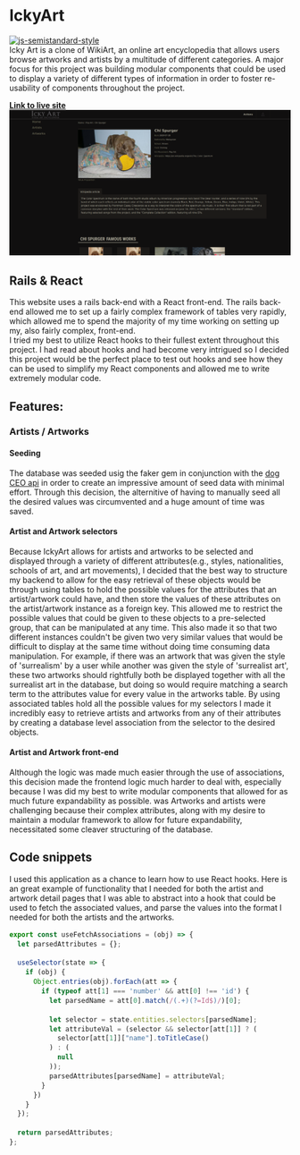 # IckyArt
[![js-semistandard-style](https://img.shields.io/badge/code%20style-semistandard-brightgreen.svg?style=flat-square)](https://github.com/standard/semistandard)  
Icky Art is a clone of WikiArt, an online art encyclopedia that allows users browse artworks and artists by a multitude of different categories. A major focus for this project was building modular components that could be used to display a variety of different types of information in order to foster re-usability of components throughout the project.  
  
[**Link to live site**](https://wikiartclone.herokuapp.com/)
![Screenshot of webpage](https://github.com/hegelocampus/WikiArtClone/raw/master/doc_assets/ickyart.png)

## Rails & React
This website uses a rails back-end with a React front-end. The rails back-end allowed me to set up a fairly complex framework of tables very rapidly, which allowed me to spend the majority of my time working on setting up my, also fairly complex, front-end.  
I tried my best to utilize React hooks to their fullest extent throughout this project. I had read about hooks and had become very intrigued so I decided this project would be the perfect place to test out hooks and see how they can be used to simplify my React components and allowed me to write extremely modular code.

## Features:
### Artists / Artworks
#### Seeding
The database was seeded usig the faker gem in conjunction with the [dog CEO api](https://dog.ceo/) in order to create an impressive amount of seed data with minimal effort. Through this decision, the alternitive of having to manually seed all the desired values was circumvented and a huge amount of time was saved.
#### Artist and Artwork selectors
Because IckyArt allows for artists and artworks to be selected and displayed through a variety of different attributes(e.g., styles, nationalities, schools of art, and art movements), I decided that the best way to structure my backend to allow for the easy retrieval of these objects would be through using tables to hold the possible values for the attributes that an artist/artwork could have, and then store the values of these attributes on the artist/artwork instance as a foreign key. This allowed me to restrict the possible values that could be given to these objects to a pre-selected group, that can be manipulated at any time. This also made it so that two different instances couldn't be given two very similar values that would be difficult to display at the same time without doing time consuming data manipulation. For example, if there was an artwork that was given the style of 'surrealism' by a user while another was given the style of 'surrealist art', these two artworks should rightfully both be displayed together with all the surrealist art in the database, but doing so would require matching a search term to the attributes value for every value in the artworks table. By using associated tables hold all the possible values for my selectors I made it incredibly easy to retrieve artists and artworks from any of their attributes by creating a database level association from the selector to the desired objects.

#### Artist and Artwork front-end
Although the logic was made much easier through the use of associations, this decision made the frontend logic much harder to deal with, especially because I was did my best to write modular components that allowed for as much future expandability as possible.
was Artworks and artists were challenging because their complex attributes, along with my desire to maintain a modular framework to allow for future expandability, necessitated some cleaver structuring of the database.
## Code snippets
I used this application as a chance to learn how to use React hooks. Here is an
great example of functionality that I needed for both the artist and artwork
detail pages that I was able to abstract into a hook that could be used to
fetch the associated values, and parse the values into the format I needed for
both the artists and the artworks.
```javascript
export const useFetchAssociations = (obj) => {
  let parsedAttributes = {};

  useSelector(state => {
    if (obj) {
      Object.entries(obj).forEach(att => {
        if (typeof att[1] === 'number' && att[0] !== 'id') {
          let parsedName = att[0].match(/(.+)(?=Id$)/)[0];

          let selector = state.entities.selectors[parsedName];
          let attributeVal = (selector && selector[att[1]] ? (
            selector[att[1]]["name"].toTitleCase()
          ) : (
            null
          ));
          parsedAttributes[parsedName] = attributeVal;
        }
      })
    }
  });

  return parsedAttributes;
};
```

